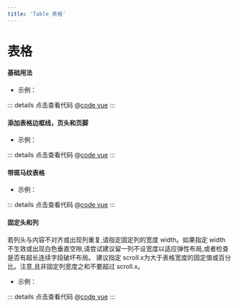 ```yaml
---
title: 'Table 表格'
---
```


# 表格

#### 基础用法

- 示例：

<clientOnly>
  <tableDemo1 />
</clientOnly>

::: details 点击查看代码
@[code vue](@components/table/tableDemo1.vue)
:::

#### 添加表格边框线，页头和页脚

- 示例：

<clientOnly>
  <tableDemo2 />
</clientOnly>

::: details 点击查看代码
@[code vue](@components/table/tableDemo2.vue)
:::

#### 带斑马纹表格

- 示例：

<clientOnly>
  <tableDemo3 />
</clientOnly>

::: details 点击查看代码
@[code vue](@components/table/tableDemo3.vue)
:::

#### 固定头和列

若列头与内容不对齐或出现列重复,请指定固定列的宽度 width。如果指定 width 不生效或出现白色垂直空隙,请尝试建议留一列不设宽度以适应弹性布局,或者检查是否有超长连续字段破坏布局。
建议指定 scroll.x为大于表格宽度的固定值或百分比。注意,且非固定列宽度之和不要超过 scroll.x。
- 示例：

<clientOnly>
  <tableDemo4 />
</clientOnly>

::: details 点击查看代码
@[code vue](@components/table/tableDemo4.vue)
:::